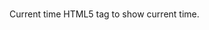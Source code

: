 # <current time />
Current time HTML5 tag to show current time.  
  
<current time attr="s,m,h,d,m:text-full,y:full" />  

